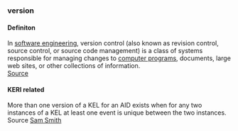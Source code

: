 ### version

<h4>Definiton</h4><p>In <a href="https://en.wikipedia.org/wiki/Software_engineering">software engineering</a>, version control (also known as revision control, source control, or source code management) is a class of systems responsible for managing changes to <a href="https://en.wikipedia.org/wiki/Computer_program">computer programs</a>, documents, large web sites, or other collections of information.<br><a href="https://en.wikipedia.org/wiki/Version_control">Source</a></p><h4>KERI related</h4><p>More than one version of a KEL for an AID exists when for any two instances of a KEL at least one event is unique between the two instances.<br>Source <a href="https://github.com/WebOfTrust/ietf-keri/blob/main/draft-ssmith-keri.md#basic-terminology">Sam Smith</a></p>